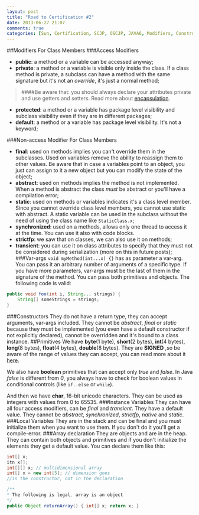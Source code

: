 ```yaml
---
layout: post
title: "Road to Certification #2"
date: 2013-06-27 21:07
comments: true
categories: [Sun, Certification, SCJP, OSCJP, JAVA6, Modifiers, Constructors ] 
---
```

##Modifiers For Class Members
###Access Modifiers
* **public**: a method or a variable can be accessed anyway;
* **private**: a method or a variable is visible only inside the class. If a class method is private, a subclass can have a method with the same signature but it's not an *override*, it's just a normal method;
> ####Be aware that:
> you should always declare your attributes private and use getters and setters. Read more about [encapsulation](http://en.wikipedia.org/wiki/Encapsulation_%28object-oriented_programming%29).
* **protected**: a method or a variable has package level visibility and subclass visibility even if they are in different packages;
* **default**: a method or a variable has package level visibility. It's not a keyword;
<!-- more -->
###Non-access Modifier For Class Members
* **final**: used on methods implies you can't override them in the subclasses. Used on variables remove the ability to reassign them to other values. Be aware that in case a variables point to an object, you just can assign to it a new object but you can modify the state of the object;
* **abstract**: used on methods implies the method is not implemented. When a method is abstract the class *must* be abstract or you'll have a compilation error;
* **static**: used on methods or variables indicates it's a class level member. Since you cannot override class level members, you cannot use static with abstract. A static variable can be used in the subclass without the need of using the class name like `StaticClass.x`;
* **synchronized**: used on a methods, allows only one thread to access it at the time. You can use it also with code blocks.
* **strictfp**: we saw that on classes, we can also use it on methods;
* **transient**: you can use it on class attributes to specify that they must not be considered during serialization (more on this in future posts);
###Var-args
`void myMethod(int...x) {}` has as parameter a var-arg. You can pass it an arbitrary number of arguments of a specific type. If you have more parameters, var-args must be the last of them in the signature of the method. You can pass both primitives and objects. The following code is valid:
``` java VAR-ARGS
public void foo(int i, String... strings) {
	String[] someStrings = strings;
}
```
###Constructors
They do not have a return type, they can accept arguments, var-args included. They cannot be *abstract*, *final* or *static* because they must be implemented (you even have a default constructor if not explicitly declared), cannot be overridden and it's bound to a class instance.
##Primitives
We have **byte**(1 byte), **short**(2 bytes), **int**(4 bytes), **long**(8 bytes), **float**(4 bytes), **double**(8 bytes). They are **SIGNED** ,so be aware of the range of values they can accept, you can read more about it [here](http://www.cafeaulait.org/course/week2/02.html).

We also have **boolean** primitives that can accept only *true* and *false*. In Java *false* is different from *0*, you always have to check for boolean values in conditional controls (like `if..else` or `while`).

And then we have **char**, 16-bit unicode characters. They can be used as integers with values from 0 to 65535.
###Instance Variables
They can have all four access modifiers, can be *final* and *transient*. They have a default value. They cannot be *abstract*, *synchronized*, *strictfp*, *native* and *static*.
###Local Variables
They are in the stack and can be final and you must initialize them when you want to use them. If you don't do it you'll get a compile-error.
###Array declaration
They are objects and are in the heap. They can contain both objects and primitives and if you don't initialize the elements they get a default value. You can declare them like this:
``` java VALID ARRAY DECLARATIONS
int[] x;
itn x[];
int[][] x; // multidimensional array
int[] x = new int[5]; // dimension goes
//in the constructor, not in the declaration

/**
* The following is legal, array is an object
*/
public Object returnArray() { int[] x; return x; }

```
